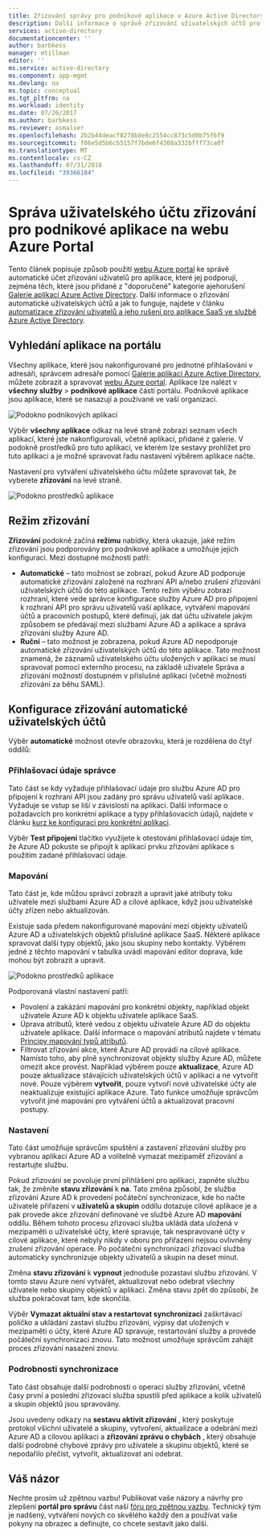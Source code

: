 ```yaml
---
title: Zřizování správy pro podnikové aplikace v Azure Active Directory uživatelů | Dokumentace Microsoftu
description: Další informace o správě zřizování uživatelských účtů pro podnikové aplikace pomocí Azure Active Directory
services: active-directory
documentationcenter: ''
author: barbkess
manager: mtillman
editor: ''
ms.service: active-directory
ms.component: app-mgmt
ms.devlang: na
ms.topic: conceptual
ms.tgt_pltfrm: na
ms.workload: identity
ms.date: 07/26/2017
ms.author: barbkess
ms.reviewer: asmalser
ms.openlocfilehash: 2b2b44deacf8278b8e8c2554cc873c5d0b75f6f9
ms.sourcegitcommit: f86e5d5b6cb5157f7bde6f4308a332bfff73ca0f
ms.translationtype: MT
ms.contentlocale: cs-CZ
ms.lasthandoff: 07/31/2018
ms.locfileid: "39366184"
---
```

# <a name="managing-user-account-provisioning-for-enterprise-apps-in-the-azure-portal"></a>Správa uživatelského účtu zřizování pro podnikové aplikace na webu Azure Portal
Tento článek popisuje způsob použití [webu Azure portal](https://portal.azure.com) ke správě automatické účet zřizování uživatelů pro aplikace, které jej podporují, zejména těch, které jsou přidané z "doporučené" kategorie ajehorušení[ Galerie aplikací Azure Active Directory](what-is-single-sign-on.md#get-started-with-the-azure-ad-application-gallery). Další informace o zřizování automatické uživatelských účtů a jak to funguje, najdete v článku [automatizace zřizování uživatelů a jeho rušení pro aplikace SaaS ve službě Azure Active Directory](../active-directory-saas-app-provisioning.md).

## <a name="finding-your-apps-in-the-portal"></a>Vyhledání aplikace na portálu
Všechny aplikace, které jsou nakonfigurované pro jednotné přihlašování v adresáři, správcem adresáře pomocí [Galerie aplikací Azure Active Directory](what-is-single-sign-on.md#get-started-with-the-azure-ad-application-gallery), můžete zobrazit a spravovat [webu Azure portal](https://portal.azure.com). Aplikace lze nalézt v **všechny služby** &gt; **podnikové aplikace** části portálu. Podnikové aplikace jsou aplikace, které se nasazují a používané ve vaší organizaci.

![Podokno podnikových aplikací](./media/configure-automatic-user-provisioning-portal/enterprise-apps-pane.png)

Výběr **všechny aplikace** odkaz na levé straně zobrazí seznam všech aplikací, které jste nakonfigurovali, včetně aplikací, přidané z galerie. V podokně prostředků pro tuto aplikaci, ve kterém lze sestavy prohlížet pro tuto aplikaci a je možné spravovat řadu nastavení výběrem aplikace načte.

Nastavení pro vytváření uživatelského účtu můžete spravovat tak, že vyberete **zřizování** na levé straně.

![Podokno prostředků aplikace](./media/configure-automatic-user-provisioning-portal/enterprise-apps-provisioning.png)

## <a name="provisioning-modes"></a>Režim zřizování
**Zřizování** podokně začíná **režimu** nabídky, která ukazuje, jaké režim zřizování jsou podporovány pro podnikové aplikace a umožňuje jejich konfiguraci. Mezi dostupné možnosti patří:

* **Automatické** – tato možnost se zobrazí, pokud Azure AD podporuje automatické zřizování založené na rozhraní API a/nebo zrušení zřizování uživatelských účtů do této aplikace. Tento režim výběru zobrazí rozhraní, které vede správce konfigurace služby Azure AD pro připojení k rozhraní API pro správu uživatelů vaší aplikace, vytváření mapování účtů a pracovních postupů, které definují, jak dat účtu uživatele jakým způsobem se předávají mezi službami Azure AD a aplikace a správa zřizování služby Azure AD.
* **Ruční** – tato možnost je zobrazena, pokud Azure AD nepodporuje automatické zřizování uživatelských účtů do této aplikace. Tato možnost znamená, že záznamů uživatelského účtu uložených v aplikaci se musí spravovat pomocí externího procesu, na základě uživatele Správa a zřizování možností dostupném v příslušné aplikaci (včetně možnosti zřizování za běhu SAML).

## <a name="configuring-automatic-user-account-provisioning"></a>Konfigurace zřizování automatické uživatelských účtů
Výběr **automatické** možnost otevře obrazovku, která je rozdělena do čtyř oddílů:

### <a name="admin-credentials"></a>Přihlašovací údaje správce
Tato část se kdy vyžaduje přihlašovací údaje pro službu Azure AD pro připojení k rozhraní API jsou zadány pro správu uživatelů vaší aplikace. Vyžaduje se vstup se liší v závislosti na aplikaci. Další informace o požadavcích pro konkrétní aplikace a typy přihlašovacích údajů, najdete v článku [kurz ke konfiguraci pro konkrétní aplikaci](../active-directory-saas-app-provisioning.md).

Výběr **Test připojení** tlačítko využijete k otestování přihlašovací údaje tím, že Azure AD pokuste se připojit k aplikaci prvku zřizování aplikace s použitím zadané přihlašovací údaje.

### <a name="mappings"></a>Mapování
Tato část je, kde můžou správci zobrazit a upravit jaké atributy toku uživatele mezi službami Azure AD a cílové aplikace, když jsou uživatelské účty zřízen nebo aktualizován.

Existuje sada předem nakonfigurované mapování mezi objekty uživatelů Azure AD a uživatelských objektů příslušné aplikace SaaS. Některé aplikace spravovat další typy objektů, jako jsou skupiny nebo kontakty. Výběrem jedné z těchto mapování v tabulka uvádí mapování editor doprava, kde mohou být zobrazit a upravit.

![Podokno prostředků aplikace](./media/configure-automatic-user-provisioning-portal/enterprise-apps-provisioning-mapping.png)

Podporovaná vlastní nastavení patří:

* Povolení a zakázání mapování pro konkrétní objekty, například objekt uživatele Azure AD k objektu uživatele aplikace SaaS.
* Úprava atributů, které vedou z objektu uživatele Azure AD do objektu uživatele aplikace. Další informace o mapování atributů najdete v tématu [Principy mapování typů atributů](../active-directory-saas-customizing-attribute-mappings.md#understanding-attribute-mapping-types).
* Filtrovat zřizování akce, které Azure AD provádí na cílové aplikace. Namísto toho, aby plně synchronizovat objekty služby Azure AD, můžete omezit akce provést. Například výběrem pouze **aktualizace**, Azure AD pouze aktualizace stávajících uživatelských účtů v aplikaci a ne vytvořit nové. Pouze výběrem **vytvořit**, pouze vytvoří nové uživatelské účty ale neaktualizuje existující aplikace Azure. Tato funkce umožňuje správcům vytvořit jiné mapování pro vytváření účtů a aktualizovat pracovní postupy.

### <a name="settings"></a>Nastavení
Tato část umožňuje správcům spuštění a zastavení zřizování služby pro vybranou aplikaci Azure AD a volitelně vymazat mezipaměť zřizování a restartujte službu.

Pokud zřizování se povoluje první přihlášení pro aplikaci, zapněte službu tak, že změníte **stavu zřizování** k **na**. Tato změna způsobí, že služba zřizování Azure AD k provedení počáteční synchronizace, kde ho načte uživatelé přiřazení v **uživatelů a skupin** oddílu dotazuje cílové aplikace je a pak provede akce zřizování definované ve službě Azure AD **mapování** oddílu. Během tohoto procesu zřizovací služba ukládá data uložená v mezipaměti o uživatelské účty, které spravuje, tak nespravované účty v cílové aplikace, které nebyly nikdy v oboru pro přiřazení nejsou ovlivněny zrušení zřizování operace. Po počáteční synchronizaci zřizovací služba automaticky synchronizuje objekty uživatelů a skupin na deset minut.

Změna **stavu zřizování** k **vypnout** jednoduše pozastaví službu zřizování. V tomto stavu Azure není vytvářet, aktualizovat nebo odebrat všechny uživatele nebo skupiny objektů v aplikaci. Změna stavu zpět do způsobí, že služba pokračovat tam, kde skončila.

Výběr **Vymazat aktuální stav a restartovat synchronizaci** zaškrtávací políčko a ukládání zastaví službu zřizování, výpisy dat uložených v mezipaměti o účty, které Azure AD spravuje, restartování služby a provede počáteční synchronizaci znovu. Tato možnost umožňuje správcům zahájit proces zřizování nasazení znovu.

### <a name="synchronization-details"></a>Podrobnosti synchronizace
Tato část obsahuje další podrobnosti o operaci služby zřizování, včetně časy první a poslední zřizovací služba spustili před aplikace a kolik uživatelů a skupin objektů jsou spravovány.

Jsou uvedeny odkazy na **sestavu aktivit zřizování** , který poskytuje protokol všichni uživatelé a skupiny, vytvoření, aktualizace a odebrání mezi Azure AD a cílovou aplikaci a **zřizování zprávu o chybách** , který obsahuje další podrobné chybové zprávy pro uživatele a skupinu objektů, které se nepodařilo přečíst, vytvořit, aktualizovat ani odebrat. 

## <a name="feedback"></a>Váš názor

Nechte prosím už zpětnou vazbu! Publikovat vaše názory a návrhy pro zlepšení **portál pro správu** část naší [fóru pro zpětnou vazbu](https://feedback.azure.com/forums/169401-azure-active-directory/category/162510-admin-portal).  Technický tým je nadšený, vytváření nových co skvělého každý den a používat vaše pokyny na obrazec a definujte, co chcete sestavit jako další.

